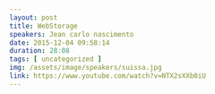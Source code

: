 ```yaml
---
layout: post
title: WebStorage
speakers: Jean carlo nascimento
date: 2015-12-04 09:58:14
duration: 28:08
tags: [ uncategorized ]
img: /assets/image/speakers/suissa.jpg
link: https://www.youtube.com/watch?v=NTX2sXXb0iU
---
```

